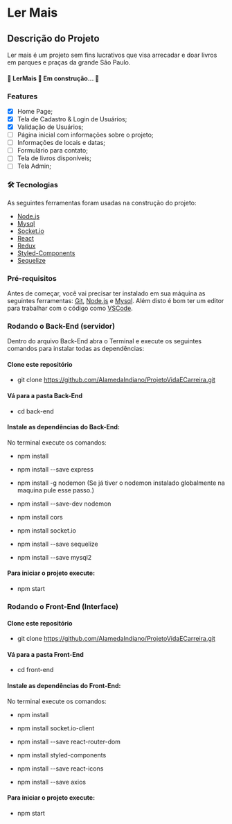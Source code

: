 # Ler Mais

## Descrição do Projeto
Ler mais é um projeto sem fins lucrativos que visa arrecadar e doar livros em parques e praças da grande São Paulo.

<h4 text-align="center"> 
	🚧  LerMais 🚀 Em construção...  🚧
</h4>

### Features

- [x] Home Page; 
- [x] Tela de Cadastro & Login de Usuários; 
- [x] Validação de Usuários;
- [ ] Página inicial com informações sobre o projeto;
- [ ] Informações de locais e datas;
- [ ] Formulário para contato;
- [ ] Tela de livros disponíveis;
- [ ] Tela Admin;

### 🛠 Tecnologias

As seguintes ferramentas foram usadas na construção do projeto:

- [Node.js](https://nodejs.org/en/)
- [Mysql](https://www.mysql.com/)
- [Socket.io](https://socket.io/)
- [React](https://pt-br.reactjs.org/)
- [Redux](https://react-redux.js.org/)
- [Styled-Components](https://styled-components.com/)
- [Sequelize](https://sequelize.org/)

### Pré-requisitos

Antes de começar, você vai precisar ter instalado em sua máquina as seguintes ferramentas:
[Git](https://git-scm.com), [Node.js](https://nodejs.org/en/) e [Mysql](https://www.mysql.com/). 
Além disto é bom ter um editor para trabalhar com o código como [VSCode](https://code.visualstudio.com/).

### Rodando o Back-End (servidor)
Dentro do arquivo Back-End abra o Terminal e execute os seguintes comandos para instalar todas as dependências:

#### Clone este repositório
- git clone <https://github.com/AlamedaIndiano/ProjetoVidaECarreira.git>

#### Vá para a pasta Back-End
- cd back-end

#### Instale as dependências do Back-End:
No terminal execute os comandos:

- npm install

- npm install --save express

- npm install -g nodemon (Se já tiver o nodemon instalado globalmente na maquina pule esse passo.)

- npm install --save-dev nodemon

- npm install cors 

- npm install socket.io

- npm install --save sequelize

- npm install --save mysql2

#### Para iniciar o projeto execute:
- npm start

### Rodando o Front-End (Interface)

#### Clone este repositório
- git clone <https://github.com/AlamedaIndiano/ProjetoVidaECarreira.git>

#### Vá para a pasta Front-End
- cd front-end

#### Instale as dependências do Front-End:
No terminal execute os comandos:

- npm install

- npm install socket.io-client

- npm install --save react-router-dom

- npm install styled-components

- npm install --save react-icons

- npm install --save axios

#### Para iniciar o projeto execute:
- npm start
